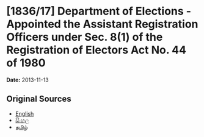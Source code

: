 # [1836/17] Department of Elections - Appointed the Assistant Registration Officers under Sec. 8(1) of the Registration of Electors Act No. 44 of 1980

**Date:** 2013-11-13

## Original Sources

- [English](https://documents.gov.lk/view/extra-gazettes/2013/11/1836-17_E.pdf)
- [සිංහල](https://documents.gov.lk/view/extra-gazettes/2013/11/1836-17_S.pdf)
- [தமிழ்](https://documents.gov.lk/view/extra-gazettes/2013/11/1836-17_T.pdf)
